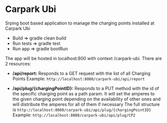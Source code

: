 # Carpark Ubi
Srping boot based application to manage the charging points installed at Carpark Ubi

- Build => gradle clean build
- Run tests => gradle test
- Run app => gradle bootRun

The app will be hosted in localhost:800 with context /carpark-ubi. There are 2 resources:

- **/api/report:** Responds to a GET request with the list of all Charging Points
        Example: ```http://localhost:8080/carpark-ubi/api/report```
    
- **/api/plug/{chargingPointID}:** Responds to a PUT method with the id of the specific  charging point as a path param. It will set the amperes to the given charging point depending on the availability of other ones and will distribute the amperes for all of them if necessary
The full structure is ```http://localhost:8080/carpark-ubi/api/plug/{chargingPointID}```
Example: ```http://localhost:8080/carpark-ubi/api/plug/CP2```
